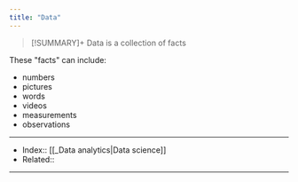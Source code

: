 ```yaml
---
title: "Data" 
---
```

> [!SUMMARY]+
> Data is a collection of facts

These "facts" can include:
- numbers
- pictures
- words
- videos
- measurements
- observations

---
- Index:: [[_Data analytics|Data science]]
- Related:: 
---